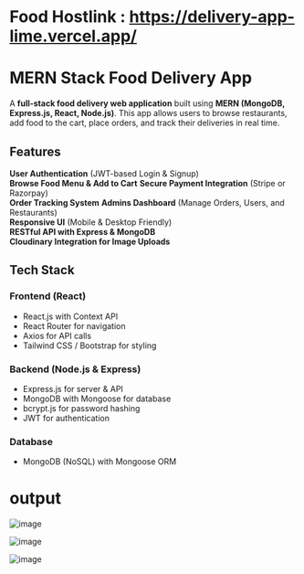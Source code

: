 # Food Hostlink : https://delivery-app-lime.vercel.app/

# MERN Stack Food Delivery App 

A **full-stack food delivery web application** built using **MERN (MongoDB, Express.js, React, Node.js)**. This app allows users to browse restaurants, add food to the cart, place orders, and track their deliveries in real time.

## Features

 **User Authentication** (JWT-based Login & Signup)  
 **Browse Food Menu & Add to Cart** 
 **Secure Payment Integration** (Stripe or Razorpay)  
 **Order Tracking System** 
 **Admins Dashboard** (Manage Orders, Users, and Restaurants)  
 **Responsive UI** (Mobile & Desktop Friendly)  
 **RESTful API with Express & MongoDB**  
 **Cloudinary Integration for Image Uploads**  


##  Tech Stack

### **Frontend (React)**
- React.js with Context API
- React Router for navigation
- Axios for API calls
- Tailwind CSS / Bootstrap for styling

### **Backend (Node.js & Express)**
- Express.js for server & API
- MongoDB with Mongoose for database
- bcrypt.js for password hashing
- JWT for authentication

### **Database**
- MongoDB (NoSQL) with Mongoose ORM


# output
![image](https://github.com/user-attachments/assets/67087c15-c88c-4d76-b51b-9fc494b5cdd9)


![image](https://github.com/user-attachments/assets/88f6e1e4-b34f-4df8-a64c-5b5e41628a61)


![image](https://github.com/user-attachments/assets/d75896af-d4a5-4da8-b374-c2078a057de1)



